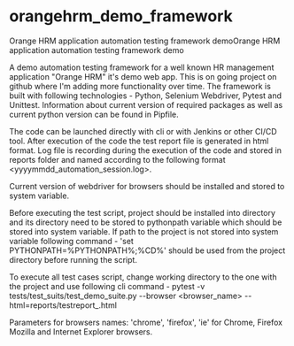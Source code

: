 # orangehrm_demo_framework

Orange HRM application automation testing framework demoOrange HRM application automation testing framework demo

A demo automation testing framework for a well known HR management application "Orange HRM" it's demo web app. This is on going project on github where I'm adding more functionality over time. The framework is built with
following technologies - Python, Selenium Webdriver, Pytest and Unittest. Information about current version of required packages as well as current python version 
can be found in Pipfile. 

The code can be launched directly with cli or with Jenkins or other CI/CD tool. After execution of the code the test report file is generated in html format. Log file is recording during the execution of the code and stored in reports folder and named according to the following format <yyyymmdd_automation_session.log>.

Current version of webdriver for browsers should be installed and stored to system variable.

Before executing the test script, project should be installed into directory and its directory need to be stored to pythonpath variable which should be stored into system variable.
If path to the project is not stored into system variable following command - 'set PYTHONPATH=%PYTHONPATH%;%CD%' should be used from the project directory before running the script.

To execute all test cases script, change working directory to the one with the project and use following cli command - pytest -v tests/test_suits/test_demo_suite.py --browser <browser_name> --html=reports/testreport_<mmddyy>.html

Parameters for browsers names: 'chrome', 'firefox', 'ie' for Chrome, Firefox Mozilla and Internet Explorer browsers.

